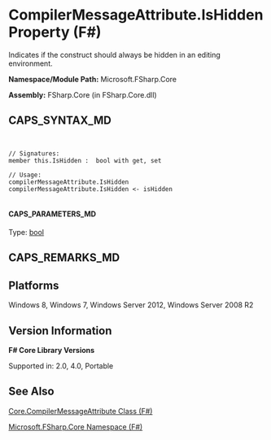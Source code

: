 # CompilerMessageAttribute.IsHidden Property (F#)

Indicates if the construct should always be hidden in an editing environment.

**Namespace/Module Path:** Microsoft.FSharp.Core

**Assembly:** FSharp.Core (in FSharp.Core.dll)


## CAPS_SYNTAX_MD



```


// Signatures:
member this.IsHidden :  bool with get, set

// Usage:
compilerMessageAttribute.IsHidden
compilerMessageAttribute.IsHidden <- isHidden


```



#### CAPS_PARAMETERS_MD
Type: [bool](http://msdn.microsoft.com/en-us/library/89c0cf9c-49ce-4207-a3be-555851a67dd5)




## CAPS_REMARKS_MD

## Platforms
Windows 8, Windows 7, Windows Server 2012, Windows Server 2008 R2


## Version Information
**F# Core Library Versions**

Supported in: 2.0, 4.0, Portable




## See Also
[Core.CompilerMessageAttribute Class &#40;F&#35;&#41;](Core.CompilerMessageAttribute+Class+%28F%23%29.md)

[Microsoft.FSharp.Core Namespace &#40;F&#35;&#41;](Microsoft.FSharp.Core+Namespace+%28F%23%29.md)

